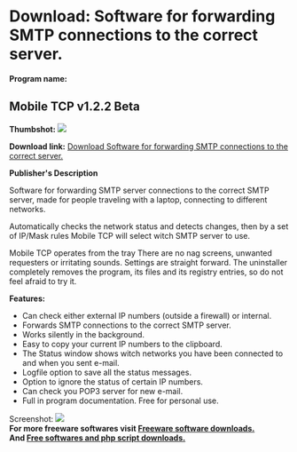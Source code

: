 # Download: Software for forwarding SMTP connections to the correct server.

**Program name:**

## Mobile TCP v1.2.2 Beta

  
**Thumbshot:** ![](http://www.freewarefiles.com/screenshot/mobiletcp_md.gif)   
  
**Download link:** [Download Software for forwarding SMTP connections to the correct server.](http://freesoftwares.boysofts.com/Mobile-TCP-V-Beta_program_12237.html)  
  


**Publisher's Description**  
  


Software for forwarding SMTP server connections to the correct SMTP server, made for people traveling with a laptop, connecting to different networks. 

Automatically checks the network status and detects changes, then by a set of IP/Mask rules Mobile TCP will select witch SMTP server to use.

Mobile TCP operates from the tray There are no nag screens, unwanted requesters or irritating sounds. Settings are straight forward. The uninstaller completely removes the program, its files and its registry entries, so do not feel afraid to try it.

**Features:**

  * Can check either external IP numbers (outside a firewall) or internal. 
  * Forwards SMTP connections to the correct SMTP server. 
  * Works silently in the background. 
  * Easy to copy your current IP numbers to the clipboard. 
  * The Status window shows witch networks you have been connected to and when you sent e-mail. 
  * Logfile option to save all the status messages. 
  * Option to ignore the status of certain IP numbers. 
  * Can check you POP3 server for new e-mail. 
  * Full in program documentation. 
Free for personal use. 

  
  
Screenshot: ![](http://www.freewarefiles.com/screenshot/mobiletcp.gif)   
**For more freeware softwares visit [Freeware software downloads.](http://freesoftwares.boysofts.com/)**   
**And [Free softwares and php script downloads.](http://www.boysofts.com/)**
